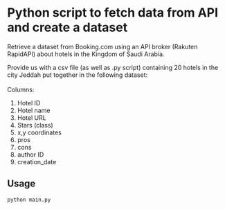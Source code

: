 # Python script to fetch data from API and create a dataset
Retrieve a dataset from Booking.com using an API broker (Rakuten RapidAPI) about hotels in the Kingdom of Saudi Arabia.

Provide us with a csv file (as well as .py script) containing 20 hotels in the city Jeddah put together in the following dataset:\
\
Columns: 
1. Hotel ID
2. Hotel name
3. Hotel URL
4. Stars (class)
5. x,y coordinates
6. pros
7. cons
8. author ID
9. creation_date

## Usage


```bash
python main.py
```
